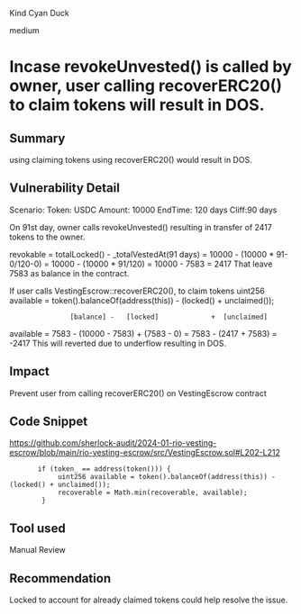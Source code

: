 Kind Cyan Duck

medium

# Incase revokeUnvested() is called by owner, user calling recoverERC20() to claim tokens will result in DOS.

## Summary
using claiming tokens using recoverERC20() would result in DOS. 

## Vulnerability Detail
Scenario:
Token: USDC
Amount: 10000
EndTime: 120 days
Cliff:90 days

On 91st day, owner calls revokeUnvested() resulting in transfer of 2417 tokens to the owner.

revokable = totalLocked() - _totalVestedAt(91 days)
          = 10000 - (10000 * 91-0/120-0)
          = 10000 - (10000 * 91/120)
          = 10000 - 7583
          = 2417 
That leave 7583 as balance in the contract.

If user calls VestingEscrow::recoverERC20(), to claim tokens
uint256 available = token().balanceOf(address(this)) - (locked() + unclaimed());

                   [balance] -   [locked]             +  [unclaimed]
available  = 7583 -        (10000 - 7583)   +   (7583 - 0)
                = 7583 - (2417 + 7583)
                = -2417
This will reverted due to underflow resulting in DOS.

## Impact
Prevent user from calling recoverERC20() on VestingEscrow contract

## Code Snippet
https://github.com/sherlock-audit/2024-01-rio-vesting-escrow/blob/main/rio-vesting-escrow/src/VestingEscrow.sol#L202-L212

```solidity
       if (token_ == address(token())) {
            uint256 available = token().balanceOf(address(this)) - (locked() + unclaimed());
            recoverable = Math.min(recoverable, available);
        }
```
## Tool used
Manual Review

## Recommendation
Locked to account for already claimed tokens could help resolve the issue.